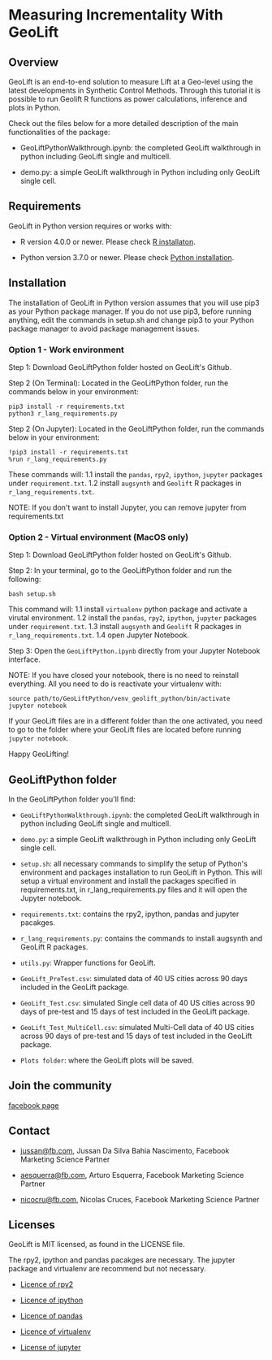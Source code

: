 # Measuring Incrementality With GeoLift


## Overview

GeoLift is an end-to-end solution to measure Lift at a Geo-level using the latest developments in Synthetic Control Methods. Through this tutorial it is possible to run Geolift R functions as power calculations, inference and plots in Python. 

Check out the files below for a more detailed description of the main functionalities of the package:

- GeoLiftPythonWalkthrough.ipynb: the completed GeoLift walkthrough in python including GeoLift single and multicell.

- demo.py: a simple GeoLift walkthrough in Python including only GeoLift single cell.


## Requirements 

GeoLift in Python version requires or works with:

- R version 4.0.0 or newer. Please check [R installaton](https://facebookincubator.github.io/GeoLift/docs/GettingStarted/InstallingR).

- Python version 3.7.0 or newer. Please check [Python installation](https://www.python.org/).


## Installation

The installation of GeoLift in Python version assumes that you will use pip3 as your Python package manager. If you do not use pip3, before running anything, edit the commands in setup.sh and change pip3 to your Python package manager to avoid package management issues.

### Option 1 - Work environment

Step 1: Download GeoLiftPython folder hosted on GeoLift's Github.

Step 2 (On Terminal): Located in the GeoLiftPython folder, run the commands below in your environment: 

```
pip3 install -r requirements.txt
python3 r_lang_requirements.py
```

Step 2 (On Jupyter): Located in the GeoLiftPython folder, run the commands below in your environment: 

```
!pip3 install -r requirements.txt
%run r_lang_requirements.py
```

These commands will:
1.1 install the `pandas`, `rpy2`, `ipython`, `jupyter` packages under `requirement.txt`.
1.2 install `augsynth` and `Geolift` R packages in `r_lang_requirements.txt`.

NOTE: 
If you don't want to install Jupyter, you can remove jupyter from requirements.txt

### Option 2 - Virtual environment (MacOS only)

Step 1: Download GeoLiftPython folder hosted on GeoLift's Github.

Step 2: In your terminal, go to the GeoLiftPython folder and run the following:
```
bash setup.sh
```
This command will:
1.1 install `virtualenv` python package and activate a virutal environment. 
1.2 install the `pandas`, `rpy2`, `ipython`, `jupyter` packages under `requirement.txt`.
1.3 install `augsynth` and `Geolift` R packages in `r_lang_requirements.txt`.
1.4 open Jupyter Notebook.

Step 3: Open the `GeoLiftPython.ipynb` directly from your Jupyter Notebook interface.

NOTE: 
If you have closed your notebook, there is no need to reinstall everything.  All you need to do is reactivate your virtualenv with:

```
source path/to/GeoLiftPython/venv_geolift_python/bin/activate
jupyter notebook
```
If your GeoLift files are in a different folder than the one activated, you need to go to the folder where your GeoLift files are located before running `jupyter notebook`.


Happy GeoLifting!


## GeoLiftPython folder

In the GeoLiftPython folder you'll find:

- `GeoLiftPythonWalkthrough.ipynb`: the completed GeoLift walkthrough in python including GeoLift single and multicell.

- `demo.py`: a simple GeoLift walkthrough in Python including only GeoLift single cell.

- `setup.sh`: all necessary commands to simplify the setup of Python's environment and packages installation to run GeoLift in Python. This will setup a virtual environment and install the packages specified in requirements.txt, in r_lang_requirements.py files and it will open the Jupyter notebook.

- `requirements.txt`: contains the rpy2, ipython, pandas and jupyter pacakges.

- `r_lang_requirements.py`: contains the commands to install augsynth and GeoLift R packages.

- `utils.py`: Wrapper functions for GeoLift. 

- `GeoLift_PreTest.csv`: simulated data of 40 US cities across 90 days included in the GeoLift package.

- `GeoLift_Test.csv`: simulated Single cell data of 40 US cities across 90 days of pre-test and 15 days of test included in the GeoLift package.

- `GeoLift_Test_MultiCell.csv`: simulated Multi-Cell data of 40 US cities across 90 days of pre-test and 15 days of test included in the GeoLift package. 

- `Plots folder`: where the GeoLift plots will be saved.

## Join the community 

[facebook page](https://www.facebook.com/groups/fbgeolift/)


## Contact

- [jussan@fb.com](jussan@fb.com), Jussan Da Silva Bahia Nascimento, Facebook Marketing Science Partner

- [aesquerra@fb.com](aesquerra@fb.com), Arturo Esquerra, Facebook Marketing Science Partner

- [nicocru@fb.com](nicocru@fb.com), Nicolas Cruces, Facebook Marketing Science Partner



## Licenses

GeoLift is MIT licensed, as found in the LICENSE file.

The rpy2, ipython and pandas pacakges are necessary. The jupyter package and virtualenv are recommend but not necessary.

- [Licence of rpy2](https://github.com/rpy2/rpy2/blob/master/LICENSE)

- [Licence of ipython](https://github.com/ipython/ipython/blob/main/LICENSE)

- [Licence of pandas](https://github.com/pandas-dev/pandas/blob/main/LICENSE)

- [Licence of virtualenv](https://github.com/pypa/virtualenv/blob/main/LICENSE)

- [License of jupyter](https://jupyter.org/about)
